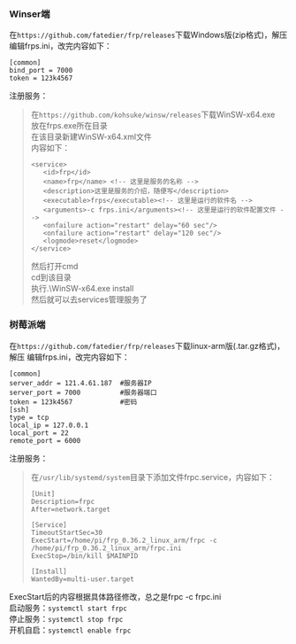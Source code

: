 ### Winser端
在`https://github.com/fatedier/frp/releases`下载Windows版(zip格式)，解压
编辑frps.ini，改完内容如下：
```
[common]
bind_port = 7000
token = 123k4567
```

注册服务：
>在`https://github.com/kohsuke/winsw/releases`下载WinSW-x64.exe<br/>
>放在frps.exe所在目录<br/>
>在该目录新建WinSW-x64.xml文件<br/>
>内容如下：<br/>
>```
><service>
>    <id>frp</id>
>    <name>frp</name> <!-- 这里是服务的名称 -->
>    <description>这里是服务的介绍，随便写</description>
>    <executable>frps</executable><!-- 这里是运行的软件名 -->
>    <arguments>-c frps.ini</arguments><!-- 这里是运行的软件配置文件 -->
>    <onfailure action="restart" delay="60 sec"/>
>    <onfailure action="restart" delay="120 sec"/>
>    <logmode>reset</logmode>
></service>
>```
>然后打开cmd<br/>
>cd到该目录<br/>
>执行.\WinSW-x64.exe install<br/>
>然后就可以去services管理服务了<br/>
### 树莓派端
在`https://github.com/fatedier/frp/releases`下载linux-arm版(.tar.gz格式)，解压
编辑frps.ini，改完内容如下：
```
[common]
server_addr = 121.4.61.187  #服务器IP
server_port = 7000          #服务器端口
token = 123k4567            #密码
[ssh]
type = tcp
local_ip = 127.0.0.1
local_port = 22
remote_port = 6000
```
注册服务：
>在`/usr/lib/systemd/system`目录下添加文件frpc.service，内容如下：
>```
>[Unit]
>Description=frpc
>After=network.target
>
>[Service]
>TimeoutStartSec=30
>ExecStart=/home/pi/frp_0.36.2_linux_arm/frpc -c /home/pi/frp_0.36.2_linux_arm/frpc.ini
>ExecStop=/bin/kill $MAINPID
>
>[Install]
>WantedBy=multi-user.target
>```
ExecStart后的内容根据具体路径修改，总之是frpc -c frpc.ini<br/>
启动服务：`systemctl start frpc`<br/>
停止服务：`systemctl stop frpc`<br/>
开机自启：`systemctl enable frpc`<br/>
